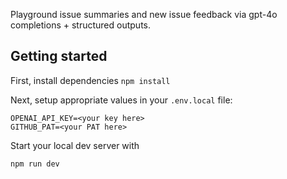 Playground issue summaries and new issue feedback via gpt-4o completions + structured outputs.

## Getting started

First, install dependencies
`npm install`

Next, setup appropriate values in your `.env.local` file:

```
OPENAI_API_KEY=<your key here>
GITHUB_PAT=<your PAT here>
```

Start your local dev server with

`npm run dev`
